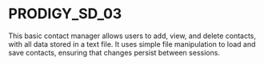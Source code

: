 # PRODIGY_SD_03

This basic contact manager allows users to add, view, and delete contacts, with all data stored in a text file. It uses simple file manipulation to load and save contacts, ensuring that changes persist between sessions.
